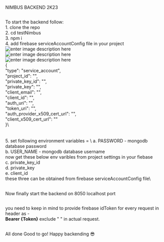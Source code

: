 NIMBUS BACKEND 2K23
##
To start the backend follow:\
	1. clone the repo\
	2. cd testNimbus\
	3. npm i \
	4. add firebase serviceAccountConfig file in your project\
			![enter image description here](https://cdn-images-1.medium.com/max/800/1*JSd2ldUB28v4bSILlypfXA.png)\
			![enter image description here](https://cdn-images-1.medium.com/max/800/1*DnA2gelvhAchJ2ywiOPWug.png)\
			![enter image description here](https://cdn-images-1.medium.com/max/800/1*Pv9SqC1GqCQuOWG3WQZanQ.png)\
				{\
						"type": "service_account",\
						"project_id": "<projetId>",\
						"private_key_id": "<privateKeyId>",\
						"private_key": "<privateKey>",\
						"client_email": "<clientEmail>",\
						"client_id": "<clientId>",\
						"auth_uri": "<authUri>",\
						"token_uri": "<tokenUri>",\
						"auth_provider_x509_cert_url": "<authProvider>",\
						"client_x509_cert_url": "<clientCertUrl>"\
				}\			
\
\
5. set following environment variables = \ 
			a. PASSWORD - mongodb database password\
			b. USER_NAME - mongodb database username\
			now get these below env varibles from project settings in your fiebase\
			c. private_key_id\
			d. private_key\
			e. client_id\
				these three can be obtained from firebase serviceAccountConfig file\

##
Now finally start the backend on 8050 localhost port
##
you need to keep in mind to provide firebase idToken for every request in header as - \
		**Bearer  {Token}** exclude " " in actual request.

##

All done Good to go!
Happy backending 😎
